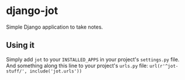 django-jot
==========

Simple Django application to take notes.

## Using it  

Simply add `jot` to your `INSTALLED_APPS` in your project's `settings.py` file.  
And something along this line to your project's `urls.py` file: `url(r'^jot-stuff/', include('jot.urls'))`  
